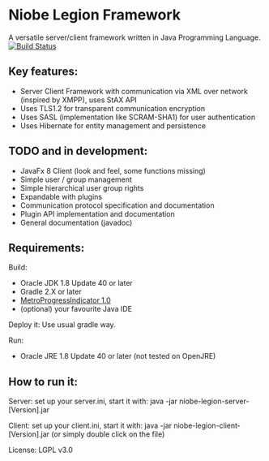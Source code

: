 Niobe Legion Framework
======================

A versatile server/client framework written in Java Programming Language.
[![Build Status](https://travis-ci.org/fireandfuel/Niobe-Legion.svg?branch=master)](https://travis-ci.org/fireandfuel/Niobe-Legion)

Key features:
-------------
- Server Client Framework with communication via XML over network (inspired by XMPP), uses StAX API
- Uses TLS1.2 for transparent communication encryption
- Uses SASL (implementation like SCRAM-SHA1) for user authentication
- Uses Hibernate for entity management and persistence

TODO and in development:
------------------------
- JavaFx 8 Client (look and feel, some functions missing)
- Simple user / group management
- Simple hierarchical user group rights
- Expandable with plugins
- Communication protocol specification and documentation
- Plugin API implementation and documentation
- General documentation (javadoc)

Requirements:
-------------
Build:

- Oracle JDK 1.8 Update 40 or later
- Gradle 2.X or later
- [MetroProgressIndicator 1.0](https://github.com/fireandfuel/MetroProgressIndicator)
- (optional) your favourite Java IDE

Deploy it: Use usual gradle way.

Run:

- Oracle JRE 1.8 Update 40 or later (not tested on OpenJRE)

How to run it:
--------------
Server: set up your server.ini, start it with: java -jar niobe-legion-server-[Version].jar

Client: set up your client.ini, start it with: java -jar niobe-legion-client-[Version].jar
(or simply double click on the file)

License: LGPL v3.0

